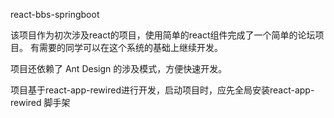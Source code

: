 react-bbs-springboot

该项目作为初次涉及react的项目，使用简单的react组件完成了一个简单的论坛项目。
有需要的同学可以在这个系统的基础上继续开发。

项目还依赖了 Ant Design 的涉及模式，方便快速开发。

项目基于react-app-rewired进行开发，启动项目时，应先全局安装react-app-rewired 脚手架